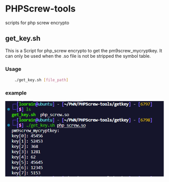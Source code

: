 # PHPScrew-tools
scripts for php screw encrypto

## get_key.sh
This is a Script for php_screw encrypto to get the pm9screw_mycryptkey. It can only be used when the .so file is not be stripped the symbol table.

### Usage
```sh
    ./get_key.sh [file_path]
```
### example

![usage template](img/usage.png)